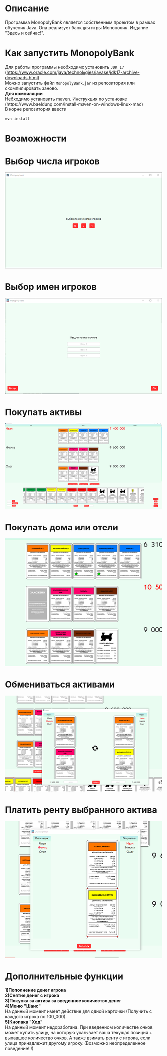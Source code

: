 # Описание
Программа MonopolyBank является собственным проектом в рамках обучения Java.
Она реализует банк для игры Монополия. Издание "Здесь и сейчас!".
# Как запустить MonopolyBank
Для работы программы необходимо установить `JDK 17` (https://www.oracle.com/java/technologies/javase/jdk17-archive-downloads.html)
<br/>
Можно запустить файл `MonopolyBank.jar` из репозитория или скомпилировать заново.<br/>
**Для компиляции**<br/>
Небходимо установить maven. Инструкция по установке (https://www.baeldung.com/install-maven-on-windows-linux-mac)
<br/>
В корне репозитория ввести
```
mvn install
```
# Возможности
# Выбор числа игроков<br/>
![](https://github.com/dwanett/MonopolyBank/blob/master/forreadme/number.png)<br/>
# Выбор имен игроков<br/>
![](https://github.com/dwanett/MonopolyBank/blob/master/forreadme/name.png)<br/>
# Покупать активы<br/>
![](https://github.com/dwanett/MonopolyBank/blob/master/forreadme/rootWindow.png)<br/>
# Покупать дома или отели<br/>
![](https://github.com/dwanett/MonopolyBank/blob/master/forreadme/buyHome.png)<br/>
# Обмениваться активами<br/>
![](https://github.com/dwanett/MonopolyBank/blob/master/forreadme/swap.png)<br/>
# Платить ренту выбранного актива<br/>
![](https://github.com/dwanett/MonopolyBank/blob/master/forreadme/payRent.png)<br/>
# Дополнительные функции
**1)Пополнение денег игрока**<br/>
**2)Снятие денег с игрока**<br/>
**3)Покупка за актива за введенное количество денег**<br/>
**4)Меню "Шанс"**<br/>
На данный момент имеет действие для одной карточки (Получить с каждого игрока по 100_000).<br/>
**5)Кнопака "Ход"**<br/>
На данный момент недоработана. При введенном количестве очков может купить улицу, на которую указывает ваша текущая позиция + выпавшее количество очков.
А также взимать ренту с игрока, если улица принадлежит другому игроку. (Возможно неопределенное поведение!!!)<br/>
